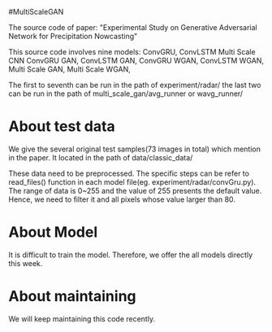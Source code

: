  #MultiScaleGAN

The source code of paper:
"Experimental Study on Generative Adversarial Network for Precipitation Nowcasting"


This source code involves nine models:
ConvGRU,
ConvLSTM
Multi Scale CNN
ConvGRU GAN,
ConvLSTM GAN,
ConvGRU WGAN,
ConvLSTM WGAN,
Multi Scale GAN,
Multi Scale WGAN,

The first to seventh can be run in the path of experiment/radar/
the last two can be run in the path of multi_scale_gan/avg_runner or wavg_runner/

# About test data
We give the several original test samples(73 images in total) which mention in the paper. It located in the path of data/classic_data/ 


These data need to be preprocessed. The specific steps can be refer to read_files() function in each model file(eg. experiment/radar/convGru.py).
The range of data is 0~255 and the value of 255 presents the default value. Hence, we need to filter it and all pixels whose value larger than 80. 


# About Model
It is difficult to train the model. Therefore, we offer the all models directly this week.


# About maintaining
We will keep maintaining this code recently. 
